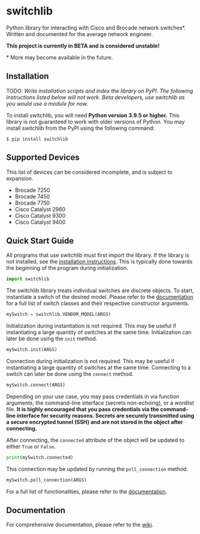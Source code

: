 # switchlib

Python library for interacting with Cisco and Brocade network switches\*. Written and documented for the average network engineer.

**This project is currently in BETA and is considered unstable!**

\* More may become available in the future.

## Installation

TODO: *Write installation scripts and index the library on PyPI. The following instructions listed below will not work. Beta developers, use switchlib as you would use a module for now.*

To install switchlib, you will need **Python version 3.9.5 or higher.** This library is not guaranteed to work with older versions of Python. You may install switchlib from the PyPI using the following command:

```
$ pip install switchlib
```

## Supported Devices

This list of devices can be considered incomplete, and is subject to expansion.

- Brocade 7250
- Brocade 7450
- Brocade 7750
- Cisco Catalyst 2960
- Cisco Catalyst 9300
- Cisco Catalyst 9400

## Quick Start Guide

All programs that use switchlib must first import the library. If the library is not installed, see the [installation instructions](#installation). This is typically done towards the beginning of the program during initialization.

```python
import switchlib
```

The switchlib library treats individual switches are discrete objects. To start, instantiate a switch of the desired model. Please refer to the [documentation](#documentation) for a full list of switch classes and their respective constructor arguments.

```python
mySwitch = switchlib.VENDOR_MODEL(ARGS)
```

Initialization during instantiation is not required. This may be useful if instantiating a large quantity of switches at the same time. Initialization can later be done using the `init` method.

```python
mySwitch.init(ARGS)
```

Connection during initialization is not required. This may be useful if instantiating a large quantity of switches at the same time. Connecting to a switch can later be done using the `connect` method.

```python
mySwitch.connect(ARGS)
```

Depending on your use case, you may pass credentials in via function arguments, the command-line interface (secrets non-echoing), or a wordlist file. **It is highly encouraged that you pass credentials via the command-line interface for security reasons. Secrets are securely transmitted using a secure encrypted tunnel (SSH) and are not stored in the object after connecting.**

After connecting, the `connected` attribute of the object will be updated to either `True` or `False`.

```python
print(mySwitch.connected)
```

This connection may be updated by running the `poll_connection` method.

```python
mySwitch.poll_connection(ARGS)
```

For a full list of functionalities, please refer to the [documentation](#documentation).

## Documentation

For comprehensive documentation, please refer to the [wiki](https://github.com/shawnduong/switchlib/wiki).
